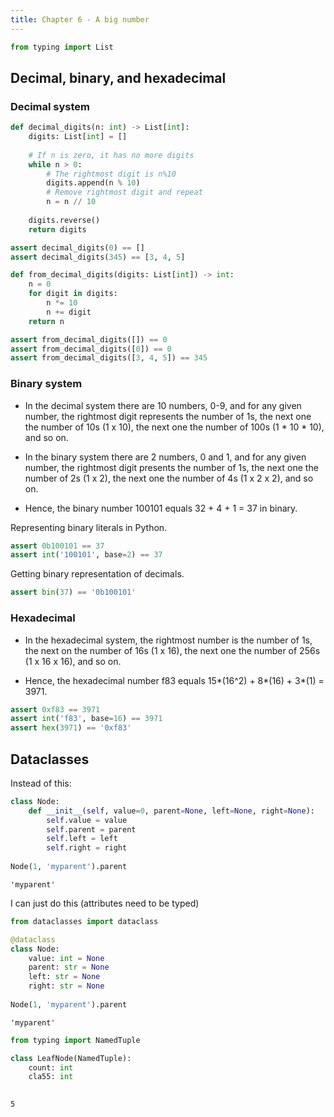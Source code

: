```yaml
---
title: Chapter 6 - A big number
---
```


``` python
from typing import List
```

## Decimal, binary, and hexadecimal

### Decimal system

``` python
def decimal_digits(n: int) -> List[int]:
    digits: List[int] = []
    
    # If n is zero, it has no more digits
    while n > 0:
        # The rightmost digit is n%10
        digits.append(n % 10)
        # Remove rightmost digit and repeat
        n = n // 10
    
    digits.reverse()
    return digits

assert decimal_digits(0) == []
assert decimal_digits(345) == [3, 4, 5]
```

``` python
def from_decimal_digits(digits: List[int]) -> int:
    n = 0
    for digit in digits:
        n *= 10
        n += digit
    return n

assert from_decimal_digits([]) == 0
assert from_decimal_digits([0]) == 0
assert from_decimal_digits([3, 4, 5]) == 345
```

### Binary system

-   In the decimal system there are 10 numbers, 0-9, and for any given number, the rightmost digit represents the number of 1s, the next one the number of 10s (1 x 10), the next one the number of 100s (1 \* 10 \* 10), and so on.

-   In the binary system there are 2 numbers, 0 and 1, and for any given number, the rightmost digit presents the number of 1s, the next one the number of 2s (1 x 2), the next one the number of 4s (1 x 2 x 2), and so on.

-   Hence, the binary number 100101 equals 32 + 4 + 1 = 37 in binary.

Representing binary literals in Python.

``` python
assert 0b100101 == 37
assert int('100101', base=2) == 37
```

Getting binary representation of decimals.

``` python
assert bin(37) == '0b100101'
```

### Hexadecimal

-   In the hexadecimal system, the rightmost number is the number of 1s, the next on the number of 16s (1 x 16), the next one the number of 256s (1 x 16 x 16), and so on.

-   Hence, the hexadecimal number f83 equals 15*(16^2) + 8*(16) + 3\*(1) = 3971.

``` python
assert 0xf83 == 3971
assert int('f83', base=16) == 3971
assert hex(3971) == '0xf83'
```

## Dataclasses

Instead of this:

``` python
class Node:
    def __init__(self, value=0, parent=None, left=None, right=None):
        self.value = value
        self.parent = parent
        self.left = left
        self.right = right
        
Node(1, 'myparent').parent
```

    'myparent'

I can just do this (attributes need to be typed)

``` python
from dataclasses import dataclass

@dataclass
class Node:
    value: int = None
    parent: str = None
    left: str = None
    right: str = None
    
Node(1, 'myparent').parent
```

    'myparent'

``` python
from typing import NamedTuple

class LeafNode(NamedTuple):
    count: int
    cla55: int
    
```

    5
